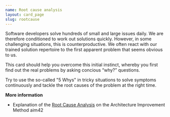 ```yaml
---
name: Root cause analysis
layout: card_page
slug: rootcause
---
```

Software developers solve hundreds of small and large issues daily. We are therefore conditioned to work out solutions quickly. However, in some challenging situations, this is counterproductive. We often react with our trained solution repertoire to the first apparent problem that seems obvious to us.

This card should help you overcome this initial instinct, whereby you first find out the real problems by asking concious <q>why?</q> questions.

Try to use the so-called "5 Whys" in tricky situations to solve symptoms continuously and tackle the root causes of the problem at the right time.

**More information**

* Explanation of the [Root Cause Analysis](https://aim42.github.io/#Root-Cause-Analysis) on the Architecture Improvement Method aim42